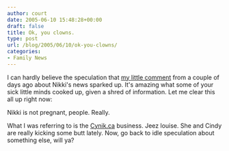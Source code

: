 ```yaml
---
author: court
date: 2005-06-10 15:48:28+00:00
draft: false
title: Ok, you clowns.
type: post
url: /blog/2005/06/10/ok-you-clowns/
categories:
- Family News
---
```


I can hardly believe the speculation that [my little comment](http://www.vallentyne.com/blog/archives/2005/06/some_things_spe.html) from a couple of days ago about Nikki's news sparked up.  It's amazing what some of your sick little minds cooked up, given a shred of information.  Let me clear this all up right now:

Nikki is not pregnant, people.  Really.  

What I was referring to is the [Cynik.ca](http://www.cynik.ca) business.  Jeez louise.  She and Cindy are really kicking some butt lately.  Now, go back to idle speculation about something else, will ya?
